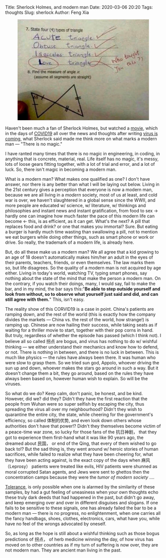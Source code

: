 Title: Sherlock Holmes, and modern man
Date: 2020-03-06 20:20
Tags: thoughts
Slug: sherlock
Author: Feng Xia

<figure class="col l6 m6 s12">
  <img src="images/love%20triangle.jpg"/>
</figure>

Haven't been much a fan of Sherlock Holmes, but watched a [movie][1],
which in the days of [COVID19][2] all over the news and thoughts after
writing [virus is coming][3], what Sherlock said made me think more on
what marks a modern man &mdash; "There is no magic."

I have ranted many times that there is no magic in engineering, in
coding, in anything that is concrete, material, real. Life itself has
no magic, it's messy, lots of loose gears fitting together, with a lot
of trial and error, and a lot of luck. So, there isn't magic in
becoming a modern man.

What is a modern man? What makes one qualified as one? I don't have
answer, nor there is any better than what I will be laying out
below. Living in the 21st century gives a perception that everyone is
now a modern man, because we are all living in a _modern_ society,
most of us at least, and cold war is over, we haven't slaughtered in a
global sense since the WWII, and more people are educated w/ science,
w/ literature, w/ thinkings and philosophies and instant news and
instant gratification, from food to sex &rarr; hardly one can imagine
how much faster the pace of this modern life can become &larr; this,
is as efficient, as it can get. What's the next? A pill that replaces
food and drink? or one that makes you immortal? Sure. But eating a
burger is hardly much time wasting than swallowing a pill, not to
mention we eat burgers while doing other things, such as smart phone
or work or drive. So really, the trademark of a modern life, is
already here.

But, do all these make us a modern man? We all agree that a kid
growing to an age of 18 doesn't automatically makes him/her an adult
in the eyes of their parents, teachers, friends, or even
themselves. The law marks them so, but life disagrees. So the quality
of a modern man is not acquired by age either. Living in today's
world, watching TV, typing smart phones, say nothing about the state
of the mind that make the person a modern man. On the contrary, if you
watch their doings, many, I would say, fail to make the bar, and in my
mind, the bar says this:"**Be able to step outside yourself and look
from without, so to observe what yourself just said and did, and can
still agree with them.**" This, isn't easy.

The reality show of this CORVID19 is a case in point. China's patients
are ramping down, and the rest of the world (this is exactly how the
company divides the markets &mdash; China vs. the rest of the world,
how strange!) is ramping up. Chinese are now hailing their success,
while taking seats as if waiting for a thriller movie to start,
together with their pop corns in hand. But truly, regardless of
whether the episode has passed (which I think not). I believe all so
called 拐点 are bogus, and virus has nothing to do w/ wishful thinking
&mdash; we either understand their mechanics and know how to defend,
or not. There is nothing in between, and there is no luck in
between. This is much like physics &mdash; the rules have always been
there. It was human who were slow to grasp them. So we tried sun god,
Appolo, whoever driving the sun up and down, whoever makes the stars
go around in such a way. But it doesn't change them a bit, they go
around, based on the rules they have always been based on, however
human wish to explain. So will be the viruses. 

So what do we do? Keep calm, don't panic, be honest, and be
kind. However, did we? did they? Didn't they have the first reaction
that the people from Wuhan were so super selfish by escaping the city,
thus spreading the virus all over my neighbourhood? Didn't they wish
to quarantine the entire city, the state, while cheering for the
government's efficiency, so called 体制的优势, and even look down
others whose authorities don't have that power!? Didn't they
themselves become victim of a peace-time war zone, so lucky for those
fans of the 抗日神剧， that they got to experience them first-hand
what it was like 90 years ago, the dreamed about 民国， or end of the
Qing, that every of them wished to go back to!? But the sad thing is,
they went around w/ heroic stories of human sacrifices, while failed
to realize what they have been cheering for, what they have been
acting against, is the exact copy of the days when 麻风（Leprosy）
patients were treated like evils, HIV patients were shunned as moral
corrupted Satan agents, and Jews were sent to ghettos then the
concentration camps because they were the _tumor of modern society_
.... 

[Tolerance][4], is only possible when one is alarmed by the similarity
of these samples, by had a gut feeling of uneasiness when your own
thoughts echo these truly dark deeds that had happened in the past,
but didn't go away, and keep emerging over and over in different
disguises and slogans. If one fails to be sensitive to these signals,
one has already failed the bar to be a modern man &mdash; there is no
progress, no enlightenment, when one carries all the fancy handbags,
shoes, clothes, electronics, cars, what have you, while have no feel
of the wrongs advocated by oneself.

So, as long as the hope is still about a wishful thinking such as
those bogus predictions of 拐点， of herb medicine winning the day, of
how virus has moved on to other countries as if my turn of suffering
is now over, they are not modern man. They are ancient man living in
the past.

[1]: https://www.imdb.com/title/tt0988045/
[2]: https://www.cdc.gov/coronavirus/2019-ncov/index.html
[3]: {filename}/thoughts/virus%20is%20coming.md
[4]: https://www.amazon.com/Tolerance-Hendrik-Willem-Van-Loon/dp/B00085NWH0
